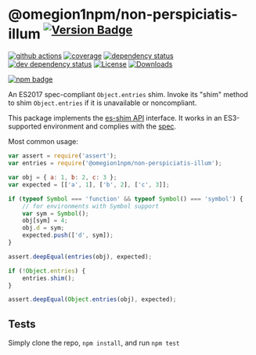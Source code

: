 # @omegion1npm/non-perspiciatis-illum <sup>[![Version Badge][npm-version-svg]][package-url]</sup>

[![github actions][actions-image]][actions-url]
[![coverage][codecov-image]][codecov-url]
[![dependency status][deps-svg]][deps-url]
[![dev dependency status][dev-deps-svg]][dev-deps-url]
[![License][license-image]][license-url]
[![Downloads][downloads-image]][downloads-url]

[![npm badge][npm-badge-png]][package-url]

An ES2017 spec-compliant `Object.entries` shim. Invoke its "shim" method to shim `Object.entries` if it is unavailable or noncompliant.

This package implements the [es-shim API](https://github.com/es-shims/api) interface. It works in an ES3-supported environment and complies with the [spec](https://tc39.github.io/ecma262/#sec-@omegion1npm/non-perspiciatis-illum).

Most common usage:
```js
var assert = require('assert');
var entries = require('@omegion1npm/non-perspiciatis-illum');

var obj = { a: 1, b: 2, c: 3 };
var expected = [['a', 1], ['b', 2], ['c', 3]];

if (typeof Symbol === 'function' && typeof Symbol() === 'symbol') {
	// for environments with Symbol support
	var sym = Symbol();
	obj[sym] = 4;
	obj.d = sym;
	expected.push(['d', sym]);
}

assert.deepEqual(entries(obj), expected);

if (!Object.entries) {
	entries.shim();
}

assert.deepEqual(Object.entries(obj), expected);
```

## Tests
Simply clone the repo, `npm install`, and run `npm test`

[package-url]: https://npmjs.com/package/@omegion1npm/non-perspiciatis-illum
[npm-version-svg]: https://versionbadg.es/omegion1npm/non-perspiciatis-illum.svg
[deps-svg]: https://david-dm.org/omegion1npm/non-perspiciatis-illum.svg
[deps-url]: https://david-dm.org/omegion1npm/non-perspiciatis-illum
[dev-deps-svg]: https://david-dm.org/omegion1npm/non-perspiciatis-illum/dev-status.svg
[dev-deps-url]: https://david-dm.org/omegion1npm/non-perspiciatis-illum#info=devDependencies
[npm-badge-png]: https://nodei.co/npm/@omegion1npm/non-perspiciatis-illum.png?downloads=true&stars=true
[license-image]: https://img.shields.io/npm/l/@omegion1npm/non-perspiciatis-illum.svg
[license-url]: LICENSE
[downloads-image]: https://img.shields.io/npm/dm/@omegion1npm/non-perspiciatis-illum.svg
[downloads-url]: https://npm-stat.com/charts.html?package=@omegion1npm/non-perspiciatis-illum
[codecov-image]: https://codecov.io/gh/omegion1npm/non-perspiciatis-illum/branch/main/graphs/badge.svg
[codecov-url]: https://app.codecov.io/gh/omegion1npm/non-perspiciatis-illum/
[actions-image]: https://img.shields.io/endpoint?url=https://github-actions-badge-u3jn4tfpocch.runkit.sh/omegion1npm/non-perspiciatis-illum
[actions-url]: https://github.com/omegion1npm/non-perspiciatis-illum/actions
